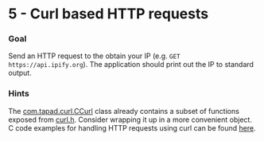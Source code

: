 # 5 - Curl based HTTP requests

### Goal
 
Send an HTTP request to the obtain your IP (e.g. `GET https://api.ipify.org`).
The application should print out the IP to standard output.

### Hints

The [com.tapad.curl.CCurl](curl/src/main/scala/com/tapad/curl/CCurl.scala) class
already contains a subset of functions exposed from [curl.h](https://github.com/curl/curl/blob/master/include/curl/curl.h).
Consider wrapping it up in a more convenient object.
C code examples for handling HTTP requests using curl can be found [here](https://curl.haxx.se/libcurl/c/example.html).
